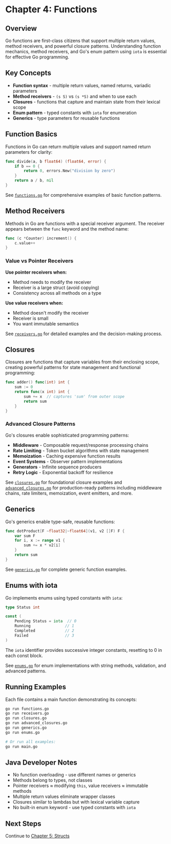 # Chapter 4: Functions

## Overview

Go functions are first-class citizens that support multiple return values, method receivers, and powerful closure patterns. Understanding function mechanics, method receivers, and Go's enum pattern using `iota` is essential for effective Go programming.

## Key Concepts

- **Function syntax** - multiple return values, named returns, variadic parameters
- **Method receivers** - `(s S)` vs `(s *S)` and when to use each
- **Closures** - functions that capture and maintain state from their lexical scope
- **Enum pattern** - typed constants with `iota` for enumeration
- **Generics** - type parameters for reusable functions

## Function Basics

Functions in Go can return multiple values and support named return parameters for clarity:

```go
func divide(a, b float64) (float64, error) {
    if b == 0 {
        return 0, errors.New("division by zero")
    }
    return a / b, nil
}
```

See [`functions.go`](./functions.go) for comprehensive examples of basic function patterns.

## Method Receivers

Methods in Go are functions with a special receiver argument. The receiver appears between the `func` keyword and the method name:

```go
func (c *Counter) increment() {
    c.value++
}
```

### Value vs Pointer Receivers

**Use pointer receivers when:**
- Method needs to modify the receiver
- Receiver is a large struct (avoid copying)
- Consistency across all methods on a type

**Use value receivers when:**
- Method doesn't modify the receiver
- Receiver is small
- You want immutable semantics

See [`receivers.go`](./receivers.go) for detailed examples and the decision-making process.

## Closures

Closures are functions that capture variables from their enclosing scope, creating powerful patterns for state management and functional programming:

```go
func adder() func(int) int {
    sum := 0
    return func(x int) int {
        sum += x  // captures 'sum' from outer scope
        return sum
    }
}
```

### Advanced Closure Patterns

Go's closures enable sophisticated programming patterns:

- **Middleware** - Composable request/response processing chains
- **Rate Limiting** - Token bucket algorithms with state management
- **Memoization** - Caching expensive function results
- **Event Systems** - Observer pattern implementations
- **Generators** - Infinite sequence producers
- **Retry Logic** - Exponential backoff for resilience

See [`closures.go`](./closures.go) for foundational closure examples and [`advanced_closures.go`](./advanced_closures.go) for production-ready patterns including middleware chains, rate limiters, memoization, event emitters, and more.

## Generics

Go's generics enable type-safe, reusable functions:

```go
func dotProduct[F ~float32|~float64](v1, v2 []F) F {
    var sum F
    for i, x := range v1 {
        sum += x * v2[i]
    }
    return sum
}
```

See [`generics.go`](./generics.go) for complete generic function examples.

## Enums with iota

Go implements enums using typed constants with `iota`:

```go
type Status int

const (
    Pending Status = iota  // 0
    Running               // 1
    Completed             // 2
    Failed                // 3
)
```

The `iota` identifier provides successive integer constants, resetting to 0 in each const block.

See [`enums.go`](./enums.go) for enum implementations with string methods, validation, and advanced patterns.

## Running Examples

Each file contains a main function demonstrating its concepts:

```bash
go run functions.go
go run receivers.go
go run closures.go
go run advanced_closures.go
go run generics.go
go run enums.go

# Or run all examples:
go run main.go
```

## Java Developer Notes

- No function overloading - use different names or generics
- Methods belong to types, not classes
- Pointer receivers ≈ modifying `this`, value receivers ≈ immutable methods
- Multiple return values eliminate wrapper classes
- Closures similar to lambdas but with lexical variable capture
- No built-in enum keyword - use typed constants with `iota`

## Next Steps

Continue to [Chapter 5: Structs](../05-structs/)